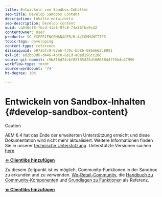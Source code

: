 ```yaml
---
title: Entwickeln von Sandbox-Inhalten
seo-title: Develop Sandbox Content
description: Inhalte entwickeln
seo-description: Develop content
uuid: ca046cf8-f6cd-41a1-97c8-74a86fbe9cd2
contentOwner: User
products: SG_EXPERIENCEMANAGER/6.4/COMMUNITIES
topic-tags: developing
content-type: reference
discoiquuid: b97abfc9-62e6-470c-bb86-086e662c8091
exl-id: ad2bb8d0-d446-4bc0-8e1d-a0ad196cc206
source-git-commit: c5b816d74c6f02f85476d16868844f39b4c47996
workflow-type: tm+mt
source-wordcount: '74'
ht-degree: 10%

---
```


# Entwickeln von Sandbox-Inhalten {#develop-sandbox-content}

>[!CAUTION]
>
>AEM 6.4 hat das Ende der erweiterten Unterstützung erreicht und diese Dokumentation wird nicht mehr aktualisiert. Weitere Informationen finden Sie in unserer [technische Unterstützung](https://helpx.adobe.com/de/support/programs/eol-matrix.html). Unterstützte Versionen suchen [here](https://experienceleague.adobe.com/docs/?lang=de).

**[⇐ Clientlibs hinzufügen](add-clientlibs.md)**

Zu diesem Zeitpunkt ist es möglich, Community-Funktionen in der Sandbox zu erkunden und zu verwenden. [We-Retail-Community](../../help/sites-developing/we-retail.md), die [Handbuch zu Community-Komponenten](components-guide.md) und [Grundlagen zu Funktionen](essentials.md) als Referenz.

**[⇐ Clientlibs hinzufügen](add-clientlibs.md)**

